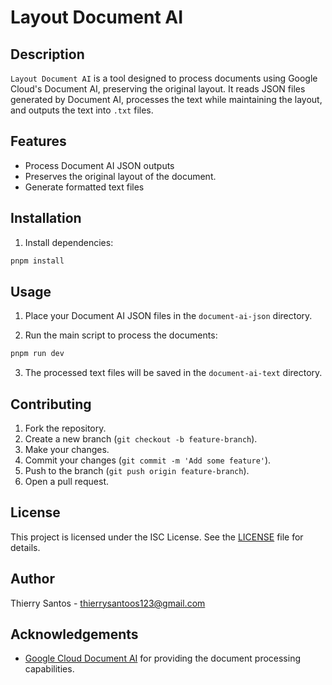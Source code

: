 # Layout Document AI

## Description

`Layout Document AI` is a tool designed to process documents using Google Cloud's Document AI, preserving the original layout. It reads JSON files generated by Document AI, processes the text while maintaining the layout, and outputs the text into `.txt` files.

## Features

- Process Document AI JSON outputs
- Preserves the original layout of the document.
- Generate formatted text files

## Installation

1. Install dependencies:
```sh
pnpm install
```

## Usage

1. Place your Document AI JSON files in the `document-ai-json` directory.

2. Run the main script to process the documents:
```sh
pnpm run dev
```

3. The processed text files will be saved in the `document-ai-text` directory.

## Contributing

1. Fork the repository.
2. Create a new branch (`git checkout -b feature-branch`).
3. Make your changes.
4. Commit your changes (`git commit -m 'Add some feature'`).
5. Push to the branch (`git push origin feature-branch`).
6. Open a pull request.

## License

This project is licensed under the ISC License. See the [LICENSE](LICENSE) file for details.

## Author

Thierry Santos - [thierrysantoos123@gmail.com](mailto:thierrysantoos123@gmail.com)

## Acknowledgements

- [Google Cloud Document AI](https://cloud.google.com/document-ai) for providing the document processing capabilities.
